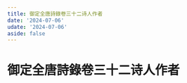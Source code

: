 ```yaml
---
title: 御定全唐詩錄卷三十二诗人作者
date: '2024-07-06'
udate: '2024-07-06'
aside: false
---
```

# 御定全唐詩錄卷三十二诗人作者

<AuthorPage :authorMap="authorMap" :chapternum="32" />

<script setup>
const chapter = '卷三十二';
import authorMap from '/data/qtsl/卷三十二/author.json'
</script>
